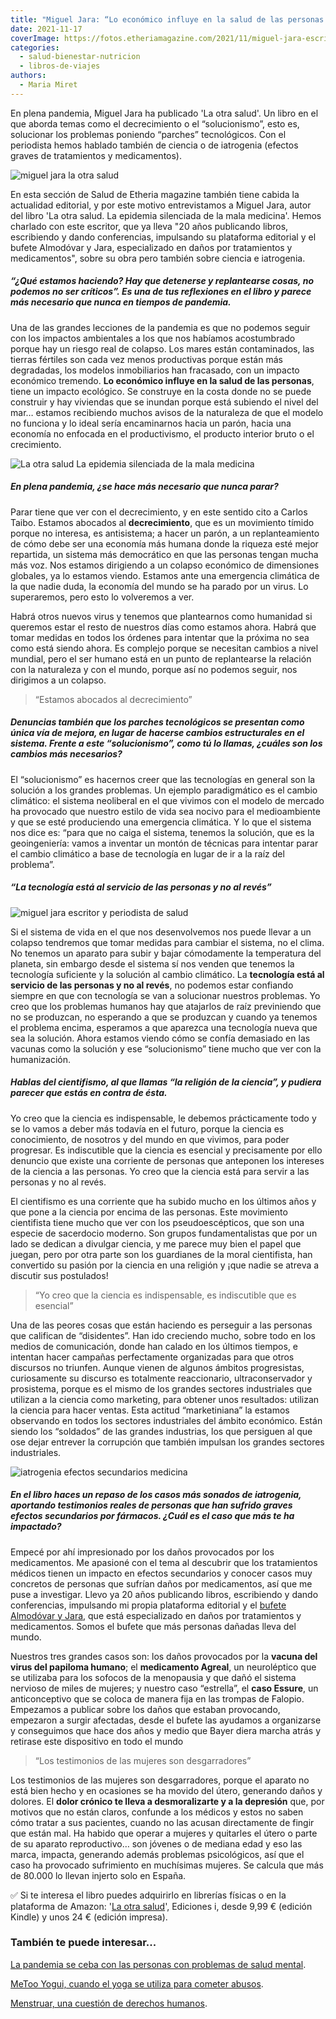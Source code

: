 ```yaml
---
title: "Miguel Jara: “Lo económico influye en la salud de las personas y tiene un impacto ecológico”"
date: 2021-11-17
coverImage: https://fotos.etheriamagazine.com/2021/11/miguel-jara-escritor.jpg
categories: 
  - salud-bienestar-nutricion
  - libros-de-viajes
authors: 
  - Maria Miret
---
```


En plena pandemia, Miguel Jara ha publicado 'La otra salud'. Un libro en el que aborda temas como el decrecimiento o el “solucionismo”, esto es, solucionar los problemas poniendo “parches” tecnológicos. Con el periodista hemos hablado también de ciencia o de iatrogenia (efectos graves de tratamientos y medicamentos).

![miguel jara la otra salud](https://fotos.etheriamagazine.com/2021/11/miguel-jara-escritor.jpg "Miguel Jara, autor de 'La otra salud'.")

En esta sección de Salud de Etheria magazine también tiene cabida la actualidad 
editorial, y por este motivo entrevistamos a Miguel Jara, autor del libro 'La otra 
salud. La epidemia silenciada de la mala medicina'. Hemos charlado con este escritor, 
que ya lleva "20 años publicando libros, escribiendo y dando conferencias, impulsando su 
plataforma editorial y el bufete Almodóvar y Jara, especializado en daños por 
tratamientos y medicamentos", sobre su obra pero también sobre ciencia e iatrogenia. 

##### “¿Qué estamos haciendo? Hay que detenerse y replantearse cosas, no podemos no ser críticos”. Es una de tus reflexiones en el libro y parece más necesario que nunca en tiempos de pandemia.

Una de las grandes lecciones de la pandemia es que no podemos seguir con los impactos 
ambientales a los que nos habíamos acostumbrado porque hay un riesgo real de colapso. 
Los mares están contaminados, las tierras fértiles son cada vez menos productivas porque 
están más degradadas, los modelos inmobiliarios han fracasado, con un impacto económico 
tremendo. **Lo económico influye en la salud de las personas**, tiene un impacto 
ecológico. Se construye en la costa donde no se puede construir y hay viviendas que se 
inundan porque está subiendo el nivel del mar… estamos recibiendo muchos avisos de la 
naturaleza de que el modelo no funciona y lo ideal sería encaminarnos hacia un parón, 
hacia una economía no enfocada en el productivismo, el producto interior bruto o el 
crecimiento. 

![La otra salud La epidemia silenciada de la mala medicina](https://fotos.etheriamagazine.com/2021/11/Portada-La-otra-salud.jpg "La otra salud. La epidemia silenciada de la mala medicina.")

##### En plena pandemia, ¿se hace más necesario que nunca parar?

Parar tiene que ver con el decrecimiento, y en este sentido cito a Carlos Taibo. Estamos 
abocados al **decrecimiento**, que es un movimiento tímido porque no interesa, es 
antisistema; a hacer un parón, a un replanteamiento de cómo debe ser una economía más 
humana donde la riqueza esté mejor repartida, un sistema más democrático en que las 
personas tengan mucha más voz. Nos estamos dirigiendo a un colapso económico de 
dimensiones globales, ya lo estamos viendo. Estamos ante una emergencia climática de la 
que nadie duda, la economía del mundo se ha parado por un virus. Lo superaremos, pero 
esto lo volveremos a ver. 

Habrá otros nuevos virus y tenemos que plantearnos como humanidad si queremos estar el 
resto de nuestros días como estamos ahora. Habrá que tomar medidas en todos los órdenes 
para intentar que la próxima no sea como está siendo ahora. Es complejo porque se 
necesitan cambios a nivel mundial, pero el ser humano está en un punto de replantearse 
la relación con la naturaleza y con el mundo, porque así no podemos seguir, nos 
dirigimos a un colapso. 

> “Estamos abocados al decrecimiento” 

##### Denuncias también que los parches tecnológicos se presentan como única vía de mejora, en lugar de hacerse cambios estructurales en el sistema. Frente a este “solucionismo”, como tú lo llamas, ¿cuáles son los cambios más necesarios?

El “solucionismo” es hacernos creer que las tecnologías en general son la solución a los 
grandes problemas. Un ejemplo paradigmático es el cambio climático: el sistema 
neoliberal en el que vivimos con el modelo de mercado ha provocado que nuestro estilo de 
vida sea nocivo para el medioambiente y que se esté produciendo una emergencia 
climática. Y lo que el sistema nos dice es: “para que no caiga el sistema, tenemos la 
solución, que es la geoingeniería: vamos a inventar un montón de técnicas para intentar 
parar el cambio climático a base de tecnología en lugar de ir a la raíz del problema”. 

##### “La tecnología está al servicio de las personas y no al revés”

![miguel jara escritor y periodista de salud](https://fotos.etheriamagazine.com/2021/11/miguel-jara-la-otra-salud.jpg "Miguel Jara en su oficina.")

Si el sistema de vida en el que nos desenvolvemos nos puede llevar a un colapso 
tendremos que tomar medidas para cambiar el sistema, no el clima. No tenemos un aparato 
para subir y bajar cómodamente la temperatura del planeta, sin embargo desde el sistema 
sí nos venden que tenemos la tecnología suficiente y la solución al cambio climático. La 
**tecnología está al servicio de las personas y no al revés**, no podemos estar 
confiando siempre en que con tecnología se van a solucionar nuestros problemas. Yo creo 
que los problemas humanos hay que atajarlos de raíz previniendo que no se produzcan, no 
esperando a que se produzcan y cuando ya tenemos el problema encima, esperamos a que 
aparezca una tecnología nueva que sea la solución. Ahora estamos viendo cómo se confía 
demasiado en las vacunas como la solución y ese “solucionismo” tiene mucho que ver con 
la humanización. 

##### Hablas del cientifismo, al que llamas “la religión de la ciencia”, y pudiera parecer que estás en contra de ésta.

Yo creo que la ciencia es indispensable, le debemos prácticamente todo y se lo vamos a 
deber más todavía en el futuro, porque la ciencia es conocimiento, de nosotros y del 
mundo en que vivimos, para poder progresar. Es indiscutible que la ciencia es esencial y 
precisamente por ello denuncio que existe una corriente de personas que anteponen los 
intereses de la ciencia a las personas. Yo creo que la ciencia está para servir a las 
personas y no al revés. 

El cientifismo es una corriente que ha subido mucho en los últimos años y que pone a la 
ciencia por encima de las personas. Este movimiento cientifista tiene mucho que ver con 
los pseudoescépticos, que son una especie de sacerdocio moderno. Son grupos 
fundamentalistas que por un lado se dedican a divulgar ciencia, y me parece muy bien el 
papel que juegan, pero por otra parte son los guardianes de la moral cientifista, han 
convertido su pasión por la ciencia en una religión y ¡que nadie se atreva a discutir 
sus postulados! 

> “Yo creo que la ciencia es indispensable, es indiscutible que es esencial” 

Una de las peores cosas que están haciendo es perseguir a las personas que califican de 
“disidentes”. Han ido creciendo mucho, sobre todo en los medios de comunicación, donde 
han calado en los últimos tiempos, e intentan hacer campañas perfectamente organizadas 
para que otros discursos no triunfen. Aunque vienen de algunos ámbitos progresistas, 
curiosamente su discurso es totalmente reaccionario, ultraconservador y prosistema, 
porque es el mismo de los grandes sectores industriales que utilizan a la ciencia como 
marketing, para obtener unos resultados: utilizan la ciencia para hacer ventas. Esta 
actitud “marketiniana” la estamos observando en todos los sectores industriales del 
ámbito económico. Están siendo los “soldados” de las grandes industrias, los que 
persiguen al que ose dejar entrever la corrupción que también impulsan los grandes 
sectores industriales. 

![iatrogenia efectos secundarios medicina](https://fotos.etheriamagazine.com/2021/11/medicina-salud.jpg "Algunos tratamientos ocasionan daños, efectos secundarios que hay que investigar.")

##### En el libro haces un repaso de los casos más sonados de iatrogenia, aportando testimonios reales de personas que han sufrido graves efectos secundarios por fármacos. ¿Cuál es el caso que más te ha impactado?

Empecé por ahí impresionado por los daños provocados por los medicamentos. Me apasioné 
con el tema al descubrir que los tratamientos médicos tienen un impacto en efectos 
secundarios y conocer casos muy concretos de personas que sufrían daños por 
medicamentos, así que me puse a investigar. Llevo ya 20 años publicando libros, 
escribiendo y dando conferencias, impulsando mi propia plataforma editorial y el [bufete 
Almodóvar y Jara](http://www.almodovarjara.com/), que está especializado en daños por 
tratamientos y medicamentos. Somos el bufete que más personas dañadas lleva del mundo. 

Nuestros tres grandes casos son: los daños provocados por la **vacuna del virus del 
papiloma humano**; el **medicamento Agreal**, un neuroléptico que se utilizaba para los 
sofocos de la menopausia y que dañó el sistema nervioso de miles de mujeres; y nuestro 
caso “estrella”, el **caso Essure**, un anticonceptivo que se coloca de manera fija en 
las trompas de Falopio. Empezamos a publicar sobre los daños que estaban provocando, 
empezaron a surgir afectadas, desde el bufete las ayudamos a organizarse y conseguimos 
que hace dos años y medio que Bayer diera marcha atrás y retirase este dispositivo en 
todo el mundo 

> “Los testimonios de las mujeres son desgarradores” 

Los testimonios de las mujeres son desgarradores, porque el aparato no está bien hecho y 
en ocasiones se ha movido del útero, generando daños y dolores. El **dolor crónico te 
lleva a desmoralizarte y a la depresión** que, por motivos que no están claros, confunde 
a los médicos y estos no saben cómo tratar a sus pacientes, cuando no las acusan 
directamente de fingir que están mal. Ha habido que operar a mujeres y quitarles el 
útero o parte de su aparato reproductivo… son jóvenes o de mediana edad y eso las marca, 
impacta, generando además problemas psicológicos, así que el caso ha provocado 
sufrimiento en muchísimas mujeres. Se calcula que más de 80.000 lo llevan injerto solo 
en España. 

✅ Si te interesa el libro puedes adquirirlo en librerías físicas o en la plataforma de 
Amazon: '[La otra salud](https://amzn.to/3DsJMao)', Ediciones i, desde 9,99 € (edición 
Kindle) y unos 24 € (edición impresa). 

### También te puede interesar...

[La pandemia se ceba con las personas con problemas de salud 
mental](https://etheriamagazine.com/2021/10/08/como-afecta-la-pandemia-a-la-salud-mental/). 

[MeToo Yogui, cuando el yoga se utiliza para cometer 
abusos](https://etheriamagazine.com/2021/06/18/metoo-yogui-denuncias-del-abuso-en-yoga/). 

[Menstruar, una cuestión de derechos 
humanos](https://etheriamagazine.com/2021/05/13/menstruacion-tabu-estigma-para-ninas-mundo/).
